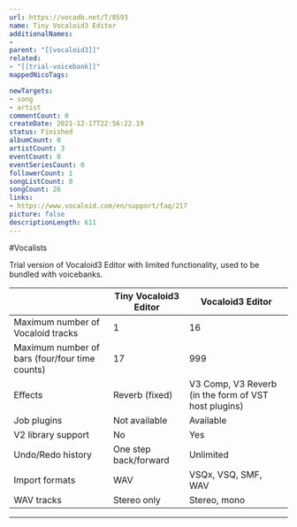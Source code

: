```yaml
---
url: https://vocadb.net/T/8593
name: Tiny Vocaloid3 Editor
additionalNames: 
- 
parent: "[[vocaloid3]]"
related:
- "[[trial-voicebank]]"
mappedNicoTags:

newTargets:
- song
- artist
commentCount: 0
createDate: 2021-12-17T22:56:22.19
status: Finished
albumCount: 0
artistCount: 3
eventCount: 0
eventSeriesCount: 0
followerCount: 1
songListCount: 0
songCount: 26
links: 
- https://www.vocaloid.com/en/support/faq/217
picture: false
descriptionLength: 611
---
```


#Vocalists

Trial version of Vocaloid3 Editor with limited functionality, used to be bundled with voicebanks.

|| Tiny Vocaloid3 Editor  | Vocaloid3 Editor |
| ------------- | ------------- | ------------- |
| Maximum number of Vocaloid tracks | 1 | 16 |
| Maximum number of bars (four/four time counts) | 17 | 999 |
| Effects | Reverb (fixed) | V3 Comp, V3 Reverb (in the form of VST host plugins)
| Job plugins | Not available | Available
| V2 library support | No | Yes |
| Undo/Redo history | One step back/forward | Unlimited |
| Import formats | WAV | VSQx, VSQ, SMF, WAV |
| WAV tracks | Stereo only | Stereo, mono |

---

